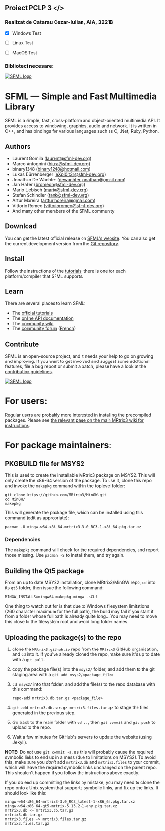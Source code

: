 ## Proiect PCLP 3 </>
### Realizat de Catarau Cezar-Iulian, AIA, 3221B

 - [x] Windows Test
 
 - [ ] Linux Test
 
 - [ ] MacOS Test

### Biblioteci necesare: 
 
[![SFML logo](https://www.sfml-dev.org/images/logo.png)](https://www.sfml-dev.org)

# SFML — Simple and Fast Multimedia Library

SFML is a simple, fast, cross-platform and object-oriented multimedia API. It provides access to windowing, graphics, audio and network. It is written in C++, and has bindings for various languages such as C, .Net, Ruby, Python.

## Authors

-   Laurent Gomila (laurent@sfml-dev.org)
-   Marco Antognini (hiura@sfml-dev.org)
-   binary1248 (binary1248@hotmail.com)
-   Lukas Dürrenberger (eXpl0it3r@sfml-dev.org)
-   Jonathan De Wachter (dewachter.jonathan@gmail.com)
-   Jan Haller (bromeon@sfml-dev.org)
-   Mario Liebisch (mario@sfml-dev.org)
-   Stefan Schindler (tank@sfml-dev.org)
-   Artur Moreira (artturmoreira@gmail.com)
-   Vittorio Romeo (vittorioromeo@sfml-dev.org)
-   And many other members of the SFML community

## Download

You can get the latest official release on [SFML's website](https://www.sfml-dev.org/download.php). You can also get the current development version from the [Git repository](https://github.com/SFML/SFML).

## Install

Follow the instructions of the [tutorials](https://www.sfml-dev.org/tutorials/), there is one for each platform/compiler that SFML supports.

## Learn

There are several places to learn SFML:

-   The [official tutorials](https://www.sfml-dev.org/tutorials/)
-   The [online API documentation](https://www.sfml-dev.org/documentation/)
-   The [community wiki](https://github.com/SFML/SFML/wiki/)
-   The [community forum](https://en.sfml-dev.org/forums/) ([French](https://fr.sfml-dev.org/forums/))

## Contribute

SFML is an open-source project, and it needs your help to go on growing and improving. If you want to get involved and suggest some additional features, file a bug report or submit a patch, please have a look at the [contribution guidelines](https://www.sfml-dev.org/contribute.php).


[![SFML logo](http://ratfactor.com/misc/mingw64/logo04-3.png)](http://ratfactor.com/misc/mingw64/logo04-3.png)

# For users:

Regular users are probably more interested in installing the precompiled packages. Please see [the relevant page on the main MRtrix3 wiki for instructions](https://github.com/MRtrix3/mrtrix3/wiki/Precompiled-MSYS2-packages).

# For package maintainers:

## PKGBUILD file for MSYS2

This is used to create the installable MRtrix3 package on MSYS2. This will only
create the x86-64 version of the package. To use it, clone this repo and invoke
the `makepkg` command within the toplevel folder:

```
git clone https://github.com/MRtrix3/MinGW.git
cd MinGW/
makepkg
```

This will generate the package file, which can be installed using this command
(edit as appropriate):

```
pacman -U mingw-w64-x86_64-mrtrix3-3.0_RC3-1-x86_64.pkg.tar.xz
```

### Dependencies

The `makepkg` command will check for the required dependencies, and report those
missing. Use `pacman -S` to install them, and try again.


## Building the Qt5 package

From an up to date MSYS2 installation, clone MRtrix3/MinGW repo, `cd` into its `qt5` folder, then issue the following command:
```
MINGW_INSTALLS=mingw64 makepkg-mingw -sCLf
```
One thing to watch out for is that due to Windows filesystem limitations (260 character maximum for the full path), the build may fail if you start it from a folder whose full path is already quite long... You may need to move this close to the filesystem root and avoid long folder names.

## Uploading the package(s) to the repo

1. clone the `MRtrix3.github.io` repo from the `MRtrix3` GitHub organisation, and `cd` into it. If you've already cloned the repo, make sure it's up to date with a `git pull`.

2. copy the package file(s) into the `msys2/` folder, and add them to the git staging area with a `git add msys2/<package_file>`

3. `cd msys2/` into that folder, and add the file(s) to the repo database with this command:
   ```
   repo-add mrtrix3.db.tar.gz <package_file>
   ```

4. `git add mrtrix3.db.tar.gz mrtrix3.files.tar.gz` to stage the files generated in the previous step.

5. Go back to the main folder with `cd ..`, then `git commit` and `git push` to upload to the repo.

5. Wait a few minutes for GitHub's servers to update the website (using Jekyll). 

**NOTE:** Do *not* use `git commit -a`, as this will probably cause the required symbolic links to end up in a mess (due to limitations on MSYS2). To avoid this, make sure you _don't_ add `mrtrix3.db` and `mrtrix3.files` to your commit, which will leave the required symbolic links unchanged  on the parent repo. This shouldn't happen if you follow the instructions above exactly. 

If you do end up committing the links by mistake, you may need to clone the repo onto a Unix system that supports symbolic links, and fix up the links. It should look like this:
```
mingw-w64-x86_64-mrtrix3-3.0_RC3_latest-1-x86_64.pkg.tar.xz
mingw-w64-x86_64-qt5-mrtrix-5.13.2-1-any.pkg.tar.xz
mrtrix3.db -> mrtrix3.db.tar.gz
mrtrix3.db.tar.gz
mrtrix3.files -> mrtrix3.files.tar.gz
mrtrix3.files.tar.gz
```

